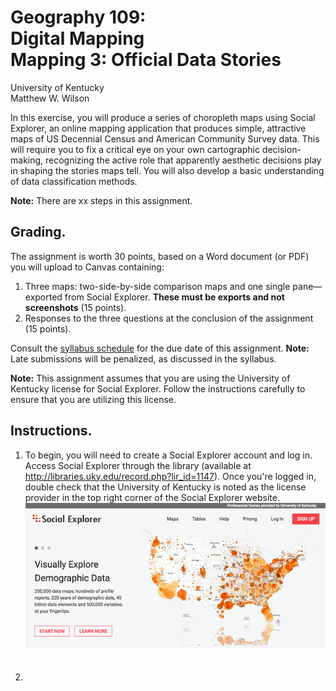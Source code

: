 # Geography 109:<br>Digital Mapping<br>Mapping 3: Official Data Stories

University of Kentucky
<br>Matthew W. Wilson

In this exercise, you will produce a series of choropleth maps using Social Explorer, an online mapping application that produces simple, attractive maps of US Decennial Census and American Community Survey data. This will require you to fix a critical eye on your own cartographic decision-making, recognizing the active role that apparently aesthetic decisions play in shaping the stories maps tell. You will also develop a basic understanding of data classification methods.

**Note:** There are xx steps in this assignment.

## Grading.

The assignment is worth 30 points, based on a Word document (or PDF) you will upload to Canvas containing:
1. Three maps: two-side-by-side comparison maps and one single pane—exported from Social Explorer. **These must be exports and not screenshots** (15 points).
2. Responses to the three questions at the conclusion of the assignment (15 points).

Consult the [syllabus schedule](../syllabus.md#viii-schedule) for the due date of this assignment. **Note:** Late submissions will be penalized, as discussed in the syllabus.

**Note:** This assignment assumes that you are using the University of Kentucky license for Social Explorer. Follow the instructions carefully to ensure that you are utilizing this license.

## Instructions.

1. To begin, you will need to create a Social Explorer account and log in. Access Social Explorer through the library (available at http://libraries.uky.edu/record.php?lir_id=1147). Once you're logged in, double check that the University of Kentucky is noted as the license provider in the top right corner of the Social Explorer website.<br>![Social Explorer at UK](assets/images/socialexp_signin.png)

2. 